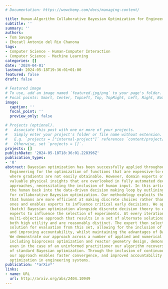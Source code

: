 ```yaml
---
# Documentation: https://wowchemy.com/docs/managing-content/

title: Human-Algorithm Collaborative Bayesian Optimization for Engineering Systems
subtitle: ''
summary: ''
authors:
- Tom Savage
- Ehecatl Antonio del Rio Chanona
tags:
- Computer Science - Human-Computer Interaction
- Computer Science - Machine Learning
categories: []
date: '2024-04-01'
lastmod: 2024-05-18T19:36:01+01:00
featured: false
draft: false

# Featured image
# To use, add an image named `featured.jpg/png` to your page's folder.
# Focal points: Smart, Center, TopLeft, Top, TopRight, Left, Right, BottomLeft, Bottom, BottomRight.
image:
  caption: ''
  focal_point: ''
  preview_only: false

# Projects (optional).
#   Associate this post with one or more of your projects.
#   Simply enter your project's folder or file name without extension.
#   E.g. `projects = ["internal-project"]` references `content/project/deep-learning/index.md`.
#   Otherwise, set `projects = []`.
projects: []
publishDate: '2024-05-18T18:36:01.228396Z'
publication_types:
- '0'
abstract: Bayesian optimization has been successfully applied throughout Chemical
  Engineering for the optimization of functions that are expensive-to-evaluate, or
  where gradients are not easily obtainable. However, domain experts often possess
  valuable physical insights that are overlooked in fully automated decision-making
  approaches, necessitating the inclusion of human input. In this article we re-introduce
  the human back into the data-driven decision making loop by outlining an approach
  for collaborative Bayesian optimization. Our methodology exploits the hypothesis
  that humans are more efficient at making discrete choices rather than continuous
  ones and enables experts to influence critical early decisions. We apply high-throughput
  (batch) Bayesian optimization alongside discrete decision theory to enable domain
  experts to influence the selection of experiments. At every iteration we apply a
  multi-objective approach that results in a set of alternate solutions that have
  both high utility and are reasonably distinct. The expert then selects the desired
  solution for evaluation from this set, allowing for the inclusion of expert knowledge
  and improving accountability, whilst maintaining the advantages of Bayesian optimization.
  We demonstrate our approach across a number of applied and numerical case studies
  including bioprocess optimization and reactor geometry design, demonstrating that
  even in the case of an uninformed practitioner our algorithm recovers the regret
  of standard Bayesian optimization. Through the inclusion of continuous expert opinion,
  our approach enables faster convergence, and improved accountability for Bayesian
  optimization in engineering systems.
publication: '*arXiv*'
links:
- name: URL
  url: http://arxiv.org/abs/2404.10949
---
```

